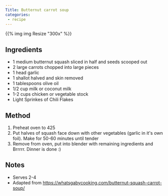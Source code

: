 ```yaml
---
Title: Butternut carrot soup
categories:
 - recipe
---
```

{{% img img Resize "300x" %}}

## Ingredients
* 1 medium butternut squash sliced in half and seeds scooped out
* 2 large carrots chopped into large pieces
* 1 head garlic
* 1 shallot halved and skin removed
* 1 tablespoons olive oil
* 1/2 cup milk or coconut milk
* 1-2 cups chicken or vegetable stock
* Light Sprinkes of Chili Flakes

## Method
1. Preheat oven to 425
2. Put halves of squash face down with other vegetables (garlic in it's own foil).  Make for 50-60 minutes until tender
3. Remove from oven, put into blender with remaining ingredients and Brrrrr.  Dinner is done :)

## Notes
* Serves 2-4
* Adapted from https://whatsgabycooking.com/butternut-squash-carrot-soup/